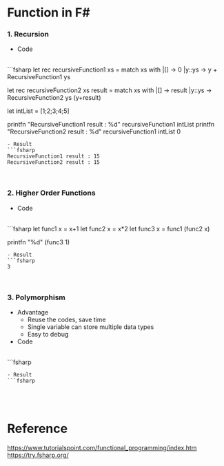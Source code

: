 # Function in F#

### 1. Recursion
- Code 
<br>
```fsharp
let rec recursiveFunction1 xs =
    match xs with 
    |[] -> 0
    |y::ys -> y + RecursiveFunction1 ys

let rec recursiveFunction2 xs result =
    match xs with
    |[] -> result
    |y::ys -> RecursiveFunction2 ys (y+result)

let intList = [1;2;3;4;5]

printfn "RecursiveFunction1 result : %d" recursiveFunction1 intList
printfn "RecursiveFunction2 result : %d" recursiveFunction1 intList 0
```
- Result
```fsharp
RecursiveFunction1 result : 15
RecursiveFunction2 result : 15
```
<br>

### 2. Higher Order Functions
- Code 
<br>
```fsharp
let func1 x = x+1
let func2 x = x*2
let func3 x = func1 (func2 x)

printfn "%d" (func3 1)
```
- Result
```fsharp
3
```
<br>

### 3. Polymorphism
- Advantage
    - Reuse the codes, save time
    - Single variable can store multiple data types
    - Easy to debug
- Code 
<br>
```fsharp

```
- Result
```fsharp

```
<br><br>

# Reference
https://www.tutorialspoint.com/functional_programming/index.htm
<br>
https://try.fsharp.org/